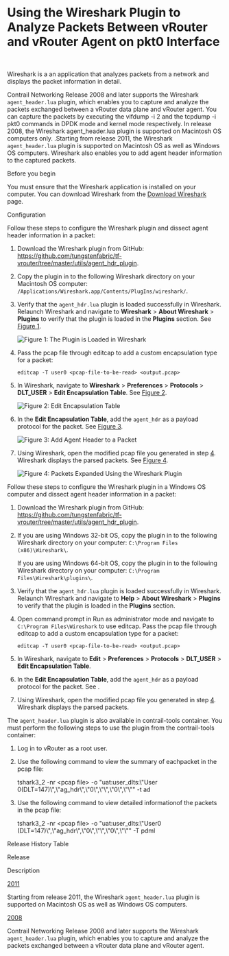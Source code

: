 # Using the Wireshark Plugin to Analyze Packets Between vRouter and vRouter Agent on pkt0 Interface

 

Wireshark is a an application that analyzes packets from a network and
displays the packet information in detail.

<span id="jd0e12">Contrail Networking Release 2008 and later supports
the Wireshark `agent_header.lua` plugin, which enables you to capture
and analyze the packets exchanged between a vRouter data plane and
vRouter agent.</span> You can capture the packets by executing the <span
class="cli" v-pre="">vifdump -i 2</span> and the <span class="cli"
v-pre="">tcpdump -i pkt0</span> commands in DPDK mode and kernel mode
respectively. In release 2008, the Wireshark agent\_header.lua plugin is
supported on Macintosh OS computers only. .<span id="jd0e24">Starting
from release 2011, the Wireshark `agent_header.lua` plugin is supported
on Macintosh OS as well as Windows OS computers.</span> Wireshark also
enables you to add agent header information to the captured packets.

<span class="kbd user-typing" v-pre="">Before you begin</span>

You must ensure that the Wireshark application is installed on your
computer. You can download Wireshark from the [Download
Wireshark](https://www.wireshark.org/#download) page.

<span class="kbd user-typing" v-pre="">Configuration</span>

Follow these steps to configure the Wireshark plugin and dissect agent
header information in a packet:

1.  <span id="jd0e49">Download the Wireshark plugin from GitHub:
    <https://github.com/tungstenfabric/tf-vrouter/tree/master/utils/agent_hdr_plugin>.</span>

2.  <span id="jd0e55">Copy the plugin in to the following Wireshark
    directory on your Macintosh OS computer:
    `/Applications/Wireshark.app/Contents/PlugIns/wireshark/`.</span>

3.  <span id="jd0e61">Verify that the `agent_hdr.lua` plugin is loaded
    successfully in Wireshark. Relaunch Wireshark and navigate to
    **Wireshark** &gt; **About Wireshark** &gt; **Plugins** to verify
    that the plugin is loaded in the **Plugins** section. See
    [Figure 1](adding-agent-header-using-wireshark-plugin.html#agent-hdr-plugin-loaded).</span>

    ![Figure 1: The Plugin is Loaded in
    Wireshark](documentation/images/s060265.png)

4.  <span id="step-four">Pass the pcap file through editcap to add a
    custom encapsulation type for a packet:</span>

    `editcap -T user0 <pcap-file-to-be-read> <output.pcap>`

5.  <span id="jd0e91">In Wireshark, navigate to **Wireshark** &gt;
    **Preferences** &gt; **Protocols** &gt; **DLT\_USER** &gt; **Edit
    Encapsulation Table**. See
    [Figure 2](adding-agent-header-using-wireshark-plugin.html#encapsulation-table).</span>

    ![Figure 2: Edit Encapsulation
    Table](documentation/images/s060266.png)

6.  <span id="jd0e115">In the **Edit Encapsulation Table**, add the
    `agent_hdr` as a payload protocol for the packet. See
    [Figure 3](adding-agent-header-using-wireshark-plugin.html#add-agent-hdr).</span>

    ![Figure 3: Add Agent Header to a
    Packet](documentation/images/s060267.png)

7.  <span id="jd0e130">Using Wireshark, open the modified pcap file you
    generated in step
    [4](adding-agent-header-using-wireshark-plugin.html#step-four).
    Wireshark displays the parsed packets. See
    [Figure 4](adding-agent-header-using-wireshark-plugin.html#modified-parsed-packets).</span>

    ![Figure 4: Packets Expanded Using the Wireshark
    Plugin](documentation/images/s060268.png)

Follow these steps to configure the Wireshark plugin in a Windows OS
computer and dissect agent header information in a packet:

1.  <span id="jd0e145">Download the Wireshark plugin from GitHub:
    <https://github.com/tungstenfabric/tf-vrouter/tree/master/utils/agent_hdr_plugin>.</span>

2.  <span id="jd0e151">If you are using Windows 32-bit OS, copy the
    plugin in to the following Wireshark directory on your computer:
    `C:\Program Files (x86)\Wireshark\`.</span>

    If you are using Windows 64-bit OS, copy the plugin in to the
    following Wireshark directory on your computer:
    `C:\Program Files\Wireshark\plugins\`.

3.  <span id="jd0e162">Verify that the `agent_hdr.lua` plugin is loaded
    successfully in Wireshark. Relaunch Wireshark and navigate to
    **Help** &gt; **About Wireshark** &gt; **Plugins** to verify that
    the plugin is loaded in the **Plugins** section.</span>

4.  <span id="step-four-ms">Open command prompt in <span
    class="kbd user-typing" v-pre="">Run as administrator</span> mode
    and navigate to `C:\Program Files\Wireshark` to use editcap. Pass
    the pcap file through editcap to add a custom encapsulation type for
    a packet:</span>

    `editcap -T user0 <pcap-file-to-be-read> <output.pcap>`

5.  <span id="jd0e192">In Wireshark, navigate to **Edit** &gt;
    **Preferences** &gt; **Protocols** &gt; **DLT\_USER** &gt; **Edit
    Encapsulation Table**.</span>

6.  <span id="jd0e210">In the **Edit Encapsulation Table**, add the
    `agent_hdr` as a payload protocol for the packet. See .</span>

7.  <span id="jd0e219">Using Wireshark, open the modified pcap file you
    generated in step
    [4](adding-agent-header-using-wireshark-plugin.html#step-four-ms).
    Wireshark displays the parsed packets.</span>

The `agent_header.lua` plugin is also available in contrail-tools
container. You must perform the following steps to use the plugin from
the contrail-tools container:

1.  <span id="jd0e230">Log in to vRouter as a root user.</span>

2.  <span id="jd0e233">Use the following command to view the summary of
    eachpacket in the pcap file:</span>

    <span class="cli" v-pre="">tshark3\_2 -nr &lt;pcap file&gt; -o
    "uat:user\_dlts:\\"User
    0(DLT=147)\\",\\"ag\_hdr\\",\\"0\\",\\"\\",\\"0\\",\\"\\"" -t
    ad</span>

3.  <span id="jd0e239">Use the following command to view detailed
    informationof the packets in the pcap file:</span>

    <span class="cli" v-pre=""> tshark3\_2 -nr &lt;pcap file&gt; -o
    "uat:user\_dlts:\\"User0
    (DLT=147)\\",\\"ag\_hdr\\",\\"0\\",\\"\\",\\"0\\",\\"\\"" -T
    pdml</span>

<div class="table">

<div class="caption">

Release History Table

</div>

<div class="table-row table-head">

<div class="table-cell">

Release

</div>

<div class="table-cell">

Description

</div>

</div>

<div class="table-row">

<div class="table-cell">

[2011](#jd0e24)

</div>

<div class="table-cell">

Starting from release 2011, the Wireshark `agent_header.lua` plugin is
supported on Macintosh OS as well as Windows OS computers.

</div>

</div>

<div class="table-row">

<div class="table-cell">

[2008](#jd0e12)

</div>

<div class="table-cell">

Contrail Networking Release 2008 and later supports the Wireshark
`agent_header.lua` plugin, which enables you to capture and analyze the
packets exchanged between a vRouter data plane and vRouter agent.

</div>

</div>

</div>

 
